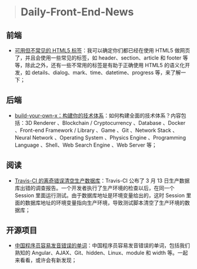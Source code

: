 > # Daily-Front-End-News

## 前端

- [可用但不常见的 HTML5 标签](https://codeburst.io/the-most-uncommon-html5-tags-52273fabc0a7)：我可以确定你们都已经在使用 HTML5 做网页了，并且会使用一些常见的标签，如 header、section、article 和 footer 等等，除此之外，还有一些不常用的标签是有助于正确使用 HTML5 的语义化开发，如 details、dialog、mark、time、datetime、progress 等，来了解一下；

## 后端

- [build-your-own-x：构建你的技术体系](https://github.com/danistefanovic/build-your-own-x)：如何构建全面的技术体系？内容包括：3D Renderer 、Blockchain / Cryptocurrency 、Database 、Docker 、Front-end Framework / Library 、Game 、Git 、Network Stack 、Neural Network 、Operating System 、Physics Engine 、Programming Language 、Shell、Web Search Engine 、Web Server 等；

## 阅读

- [Travis-CI 的离奇错误清空生产数据库](https://blog.travis-ci.com/2018-04-03-incident-post-mortem)：Travis-CI 公布了 3 月 13 日生产数据库出错的调查报告。一个开发者执行了生产环境的检查以后，在同一个 Session 里面运行测试。由于数据库地址是环境变量给出的，这时 Session 里面的数据库地址的环境变量指向生产环境，导致测试脚本清空了生产环境的数据库；

## 开源项目

- [中国程序员容易发音错误的单词](https://github.com/shimohq/chinese-programmer-wrong-pronunciation)：中国程序员容易发音错误的单词，包括我们熟知的 Angular、AJAX、Git、hidden、Linux、module 和 width 等。一起来看看，或许会有新发现；

